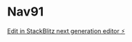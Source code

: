 # Nav91

[Edit in StackBlitz next generation editor ⚡️](https://stackblitz.com/~/github.com/uncorrosive/Nav91)